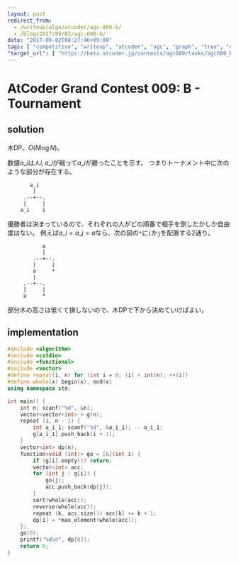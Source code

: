 ```yaml
---
layout: post
redirect_from:
  - /writeup/algo/atcoder/agc-009-b/
  - /blog/2017/09/02/agc-009-b/
date: "2017-09-02T08:27:46+09:00"
tags: [ "competitive", "writeup", "atcoder", "agc", "graph", "tree", "dp" ]
"target_url": [ "https://beta.atcoder.jp/contests/agc009/tasks/agc009_b" ]
---
```


# AtCoder Grand Contest 009: B - Tournament

## solution

木DP。$O(N \log N)$。

数値$a\_i$は人$i, a\_i$が戦って$a\_i$が勝ったことを示す。
つまりトーナメント中に次のような部分が存在する。

```
       a_i
        |
     .--+--.
     |     |
    a_i    i
```

優勝者は決まっているので、それぞれの人がどの順番で相手を倒したかしか自由度はない。
例えば$a\_i = a\_j = a$なら、次の図の`*`に`i`か`j`を配置する$2$通り。

```
           a
           |
        .--+--.
        |     |
        a     *
        |
     .--+--.
     |     |
     a     *
```

部分木の高さは低くて損しないので、木DPで下から決めていけばよい。

## implementation

``` c++
#include <algorithm>
#include <cstdio>
#include <functional>
#include <vector>
#define repeat(i, n) for (int i = 0; (i) < int(n); ++(i))
#define whole(x) begin(x), end(x)
using namespace std;

int main() {
    int n; scanf("%d", &n);
    vector<vector<int> > g(n);
    repeat (i, n - 1) {
        int a_i_1; scanf("%d", &a_i_1); -- a_i_1;
        g[a_i_1].push_back(i + 1);
    }
    vector<int> dp(n);
    function<void (int)> go = [&](int i) {
        if (g[i].empty()) return;
        vector<int> acc;
        for (int j : g[i]) {
            go(j);
            acc.push_back(dp[j]);
        }
        sort(whole(acc));
        reverse(whole(acc));
        repeat (k, acc.size()) acc[k] += k + 1;
        dp[i] = *max_element(whole(acc));
    };
    go(0);
    printf("%d\n", dp[0]);
    return 0;
}
```
